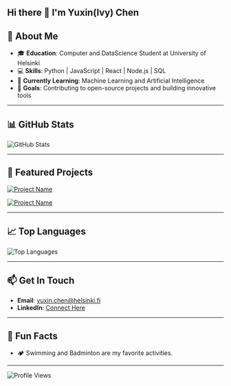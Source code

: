 ## Hi there 👋 I'm Yuxin(Ivy) Chen

## 🚀 About Me  
- 🎓 **Education**: Computer and DataScience Student at University of Helsinki  
- 💻 **Skills**: Python | JavaScript | React | Node.js | SQL  
- 🌱 **Currently Learning**: Machine Learning and Artificial Intelligence  
- 🎯 **Goals**: Contributing to open-source projects and building innovative tools  

---

## 📊 GitHub Stats  
![GitHub Stats](https://github-readme-stats.vercel.app/api?username=Ivy-Chen1999&show_icons=true&theme=radical)

---

## 🌟 Featured Projects  


[![Project Name](https://github-readme-stats.vercel.app/api/pin/?username=Ivy-Chen1999&repo=web_programming_project&theme=radical)](https://github.com/YourUsername/AnotherProject)

[![Project Name](https://github-readme-stats.vercel.app/api/pin/?username=Ivy-Chen1999&repo=2021_ICM_ProblemD&theme=radical)](https://github.com/YourUsername/AnotherProject)

---

## 📈 Top Languages  
![Top Languages](https://github-readme-stats.vercel.app/api/top-langs/?username=Ivy-Chen1999&layout=compact&theme=radical)

---

## 📫 Get In Touch  
- **Email**: yuxin.chen@helsinki.fi  
- **LinkedIn**: [Connect Here](https://www.linkedin.com/in/yuxin-chen-9a98172ba/)  


---

## 🎉 Fun Facts  

- 🏕️ Swimming and Badminton are my favorite activities.  


---

![Profile Views](https://komarev.com/ghpvc/?username=Ivy-Chen1999&color=blue&style=flat)
